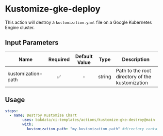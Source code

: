 # Kustomize-gke-deploy

This action will destroy a `kustomization.yaml` file on a Google Kubernetes Engine cluster.

## Input Parameters

| Name            | Required | Default Value |  Type  | Description                                                                                       |
| --------------- | :------: | :-----------: | :----: | ------------------------------------------------------------------------------------------------- |
| kustomization-path    |    ✅    |       -       | string | Path to the root directory of the kustomization                                                           |

## Usage

```yaml
steps:
  - name: Destroy Kustomize Chart
        uses: bakdata/ci-templates/actions/kustomize-gke-destroy@main
        with:
          kustomization-path: "my-kustomization-path" #directory containing my kustomization file
```

